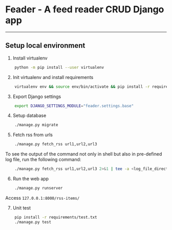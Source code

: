 # Feader - A feed reader CRUD Django app

---

## Setup local environment
1. Install virtualenv
```sh
    python -m pip install --user virtualenv
```

2. Init virtualenv and install requirements
```sh
    virtualenv env && source env/bin/activate && pip install -r requirements/base.txt
```

3. Export Django settings
```sh
    export DJANGO_SETTINGS_MODULE="feader.settings.base"
```

4. Setup database
```sh
    ./manage.py migrate
```

5. Fetch rss from urls
```sh
    ./manage.py fetch_rss url1,url2,url3
```

To see the output of the command not only in shell but also in pre-defined log file, run the following command:

```sh
    ./manage.py fetch_rss url1,url2,url3 2>&1 | tee -a <log_file_directory>
```

6. Run the web app
```sh
    ./manage.py runserver
```

Access `127.0.0.1:8000/rss-items/`

7. Unit test

```sh
    pip install -r requirements/test.txt
    ./manage.py test
```
